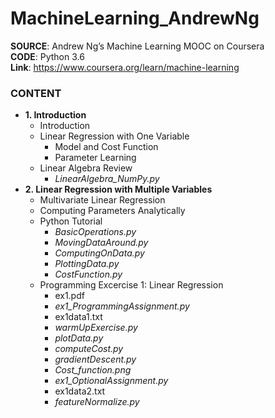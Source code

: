 # MachineLearning_AndrewNg

**SOURCE**: Andrew Ng’s Machine Learning MOOC on Coursera  
**CODE**: Python 3.6  
**Link**: https://www.coursera.org/learn/machine-learning  

### CONTENT
- **1. Introduction**
  - Introduction
  - Linear Regression with One Variable
    - Model and Cost Function
    - Parameter Learning
  - Linear Algebra Review
    - *LinearAlgebra_NumPy.py*
- **2. Linear Regression with Multiple Variables**
  - Multivariate Linear Regression
  - Computing Parameters Analytically
  - Python Tutorial
    - *BasicOperations.py*
    - *MovingDataAround.py*
    - *ComputingOnData.py*
    - *PlottingData.py*
    - *CostFunction.py*
  - Programming Excercise 1: Linear Regression
    - ex1.pdf
    - *ex1_ProgrammingAssignment.py*
    - ex1data1.txt
    - *warmUpExercise.py*
    - *plotData.py*
    - *computeCost.py*
    - *gradientDescent.py*
    - *Cost_function.png*
    - *ex1_OptionalAssignment.py*
    - ex1data2.txt
    - *featureNormalize.py*